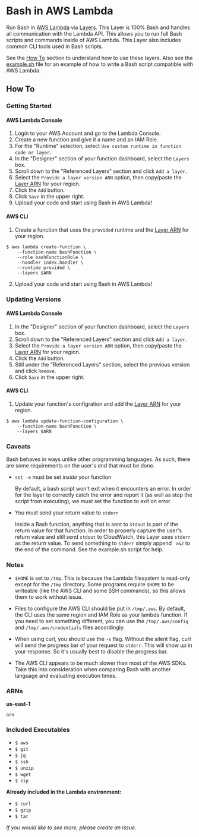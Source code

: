# Bash in AWS Lambda

Run Bash in [AWS Lambda](https://aws.amazon.com/lambda/) via [Layers](https://docs.aws.amazon.com/lambda/latest/dg/configuration-layers.html). This Layer is 100% Bash and handles all communication with the Lambda API. This allows you to run full Bash scripts and commands inside of AWS Lambda. This Layer also includes common CLI tools used in Bash scripts.

See the [How To](#how-to) section to understand how to use these layers. Also see the [example.sh](example.sh) file for an example of how to write a Bash script compatible with AWS Lambda.

## How To

### Getting Started

#### AWS Lambda Console

1. Login to your AWS Account and go to the Lambda Console.
2. Create a new function and give it a name and an IAM Role. 
3. For the "Runtime" selection, select `Use custom runtime in function code or layer`. 
4. In the "Designer" section of your function dashboard, select the `Layers` box.
5. Scroll down to the "Referenced Layers" section and click `Add a layer`. 
6. Select the `Provide a layer version ARN` option, then copy/paste the [Layer ARN](#ARNs) for your region.
7. Click the `Add` button.
8. Click `Save` in the upper right.
9. Upload your code and start using Bash in AWS Lambda!

#### AWS CLI

1. Create a function that uses the `provided` runtime and the [Layer ARN](#ARNs) for your region.

```
$ aws lambda create-function \
    --function-name bashFunction \
    --role bashFunctionRole \
    --handler index.handler \
    --runtime provided \
    --layers $ARN
```

2. Upload your code and start using Bash in AWS Lambda!

### Updating Versions

#### AWS Lambda Console
 
1. In the "Designer" section of your function dashboard, select the `Layers` box.
2. Scroll down to the "Referenced Layers" section and click `Add a layer`. 
3. Select the `Provide a layer version ARN` option, then copy/paste the [Layer ARN](README.md#ARNs) for your region.
4. Click the `Add` button.
5. Still under the "Referenced Layers" section, select the previous version and click `Remove`.
6. Click `Save` in the upper right.


#### AWS CLI

1. Update your function's configration and add the [Layer ARN](README.md#ARNs) for your region.

```
$ aws lambda update-function-configuration \
    --function-name bashFunction \
    --layers $ARN
```

### Caveats

Bash behaves in ways unlike other programming languages. As such, there are some requirements on the user's end that must be done.

- `set -e` must be set _inside_ your function

    By default, a bash script won't exit when it encounters an error. In order for the layer to correctly catch the error and report it (as well as stop the script from executing), we must set the function to exit on error. 

- You must send your return value to `stderr`

    Inside a Bash function, anything that is sent to `stdout` is part of the return value for that function. In order to properly capture the user's return value and still send `stdout` to CloudWatch, this Layer uses `stderr` as the return value. To send something to `stderr` simply append ` >&2` to the end of the command. See the example.sh script for help.

### Notes

- `$HOME` is set to `/tmp`. This is because the Lambda filesystem is read-only except for the `/tmp` directory. Some programs require `$HOME` to be writeable (like the AWS CLI and some SSH commands), so this allows them to work without issue.

- Files to configure the AWS CLI should be put in `/tmp/.aws`. By default, the CLI uses the same region and IAM Role as your lambda function. If you need to set something different, you can use the `/tmp/.aws/config` and `/tmp/.aws/credentials` files accordingly.

- When using curl, you should use the `-s` flag. Without the silent flag, curl will send the progress bar of your request to `stderr`. This will show up in your response. So it's usually best to disable the progress bar.

- The AWS CLI appears to be much slower than most of the AWS SDKs. Take this into consideration when comparing Bash with another language and evaluating execution times.

### ARNs

**us-east-1**

`arn`


### Included Executables

- `$ aws`
- `$ git`
- `$ jq`
- `$ ssh`
- `$ unzip`
- `$ wget`
- `$ zip`

**Already included in the Lambda environment:**

- `$ curl`
- `$ gzip`
- `$ tar`

_If you would like to see more, please create an issue._
